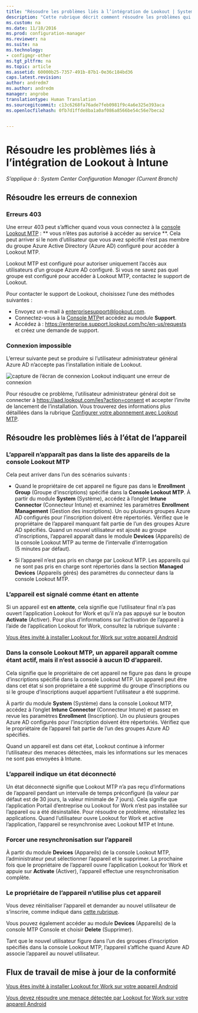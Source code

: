```yaml
---
title: "Résoudre les problèmes liés à l’intégration de Lookout | System Center Configuration Manager"
description: "Cette rubrique décrit comment résoudre les problèmes qui se produisent couramment avec l’intégration de Lookout."
ms.custom: na
ms.date: 11/18/2016
ms.prod: configuration-manager
ms.reviewer: na
ms.suite: na
ms.technology:
- configmgr-other
ms.tgt_pltfrm: na
ms.topic: article
ms.assetid: 60000b25-7357-491b-87b1-0e36c184bd36
caps.latest.revision: 
author: andredm7
ms.author: andredm
manager: angrobe
translationtype: Human Translation
ms.sourcegitcommit: c13c6268fa76ade7feb0981f9c4a6e325e393aca
ms.openlocfilehash: 0fb7d1ffde8ba1a0af086a8566be54c56e7beca2


---
```

# <a name="troubleshoot-lookout-integration-with-intune"></a>Résoudre les problèmes liés à l’intégration de Lookout à Intune

*S’applique à : System Center Configuration Manager (Current Branch)*

## <a name="troubleshoot-login-errors"></a>Résoudre les erreurs de connexion
### <a name="403-errors"></a>Erreurs 403
Une erreur 403 peut s’afficher quand vous vous connectez à la [console Lookout MTP](https://aad.lookout.com) : ** vous n’êtes pas autorisé à accéder au service **. Cela peut arriver si le nom d’utilisateur que vous avez spécifié n’est pas membre du groupe Azure Active Directory (Azure AD) configuré pour accéder à Lookout MTP.

Lookout MTP est configuré pour autoriser uniquement l’accès aux utilisateurs d’un groupe Azure AD configuré. Si vous ne savez pas quel groupe est configuré pour accéder à Lookout MTP, contactez le support de Lookout.

Pour contacter le support de Lookout, choisissez l’une des méthodes suivantes :

* Envoyez un e-mail à enterprisesupport@lookout.com.
* Connectez-vous à la [Console MTP](http://aad.lookout.com)et accédez au module **Support**.
* Accédez à : https://enterprise.support.lookout.com/hc/en-us/requests et créez une demande de support.

### <a name="unable-to-sign-in"></a>Connexion impossible
L’erreur suivante peut se produire si l’utilisateur administrateur général Azure AD n’accepte pas l’installation initiale de Lookout.

![capture de l’écran de connexion Lookout indiquant une erreur de connexion](../media/lookout-consent-not-accepted-error.png)

Pour résoudre ce problème, l’utilisateur administrateur général doit se connecter à https://aad.lookout.com/les?action=consent et accepter l’invite de lancement de l’installation. Vous trouverez des informations plus détaillées dans la rubrique [Configurer votre abonnement avec Lookout MTP](set-up-your-subscription-with-lookout.md).

## <a name="troubleshoot-device-status-issues"></a>Résoudre les problèmes liés à l’état de l’appareil

### <a name="device-not-showing-up-in-the-lookout-mtp-console-device-list"></a>L’appareil n’apparaît pas dans la liste des appareils de la console Lookout MTP

Cela peut arriver dans l’un des scénarios suivants :
* Quand le propriétaire de cet appareil ne figure pas dans le **Enrollment Group** (Groupe d’inscriptions) spécifié dans la **Console Lookout MTP**.  À partir du module **System** (Système), accédez à l’onglet **Intune Connector** (Connecteur Intune) et examinez les paramètres **Enrollment Management** (Gestion des inscriptions).  Un ou plusieurs groupes Azure AD configurés pour l’inscription doivent être répertoriés.  Vérifiez que le propriétaire de l’appareil manquant fait partie de l’un des groupes Azure AD spécifiés.  Quand un nouvel utilisateur est ajouté au groupe d’inscriptions, l’appareil apparaît dans le module **Devices** (Appareils) de la console Lookout MTP au terme de l’intervalle d’interrogation (5 minutes par défaut).

* Si l’appareil n’est pas pris en charge par Lookout MTP.  Les appareils qui ne sont pas pris en charge sont répertoriés dans la section **Managed Devices** (Appareils gérés) des paramètres du connecteur dans la console Lookout MTP.

### <a name="device-continues-to-be-reported-as-pending"></a>L’appareil est signalé comme étant **en attente**

Si un appareil est **en attente**, cela signifie que l’utilisateur final n’a pas ouvert l’application Lookout for Work et qu’il n’a pas appuyé sur le bouton **Activate** (Activer). Pour plus d’informations sur l’activation de l’appareil à l’aide de l’application Lookout for Work, consultez la rubrique suivante :

[Vous êtes invité à installer Lookout for Work sur votre appareil Android](http://docs.microsoft.com/intune/enduser/you-are-prompted-to-install-lookout-for-work-android)

### <a name="in-the-lookout-mtp-console-a-device-is-showing-as-active-but-does-not-have-a-device-id"></a>Dans la console Lookout MTP, un appareil apparaît comme étant actif, mais il n’est associé à aucun ID d’appareil.
Cela signifie que le propriétaire de cet appareil ne figure pas dans le groupe d’inscriptions spécifié dans la console Lookout MTP.   Un appareil peut être dans cet état si son propriétaire a été supprimé du groupe d’inscriptions ou si le groupe d’inscriptions auquel appartient l’utilisateur a été supprimé.

À partir du module **System** (Système) dans la console Lookout MTP, accédez à l’onglet **Intune Connector** (Connecteur Intune) et passez en revue les paramètres **Enrollment** (Inscription).  Un ou plusieurs groupes Azure AD configurés pour l’inscription doivent être répertoriés.  Vérifiez que le propriétaire de l’appareil fait partie de l’un des groupes Azure AD spécifiés.

Quand un appareil est dans cet état, Lookout continue à informer l’utilisateur des menaces détectées, mais les informations sur les menaces ne sont pas envoyées à Intune.

### <a name="device-shows-disconnected-state"></a>L’appareil indique un état déconnecté

Un état déconnecté signifie que Lookout MTP n’a pas reçu d’informations de l’appareil pendant un intervalle de temps préconfiguré (la valeur par défaut est de 30 jours, la valeur minimale de 7 jours). Cela signifie que l’application Portail d’entreprise ou Lookout for Work n’est pas installée sur l’appareil ou a été désinstallée. Pour résoudre ce problème, réinstallez les applications. Quand l’utilisateur ouvre Lookout for Work et active l’application, l’appareil se resynchronise avec Lookout MTP et Intune.

### <a name="forcing-a-resync-on-the-device"></a>Forcer une resynchronisation sur l’appareil
À partir du module **Devices** (Appareils) de la console Lookout MTP, l’administrateur peut sélectionner l’appareil et le supprimer.   La prochaine fois que le propriétaire de l’appareil ouvre l’application Lookout for Work et appuie sur **Activate** (Activer), l’appareil effectue une resynchronisation complète.

### <a name="the-owner-of-the-device-is-no-longer-using-this-device"></a>Le propriétaire de l’appareil n’utilise plus cet appareil
Vous devez réinitialiser l’appareil et demander au nouvel utilisateur de s’inscrire, comme indiqué dans [cette rubrique](https://docs.microsoft.com/en-us/sccm/mdm/deploy-use/wipe-lock-reset-devices#full-wipe).


Vous pouvez également accéder au module **Devices** (Appareils) de la console MTP Console et choisir **Delete** (Supprimer).

Tant que le nouvel utilisateur figure dans l’un des groupes d’inscription spécifiés dans la console Lookout MTP, l’appareil s’affiche quand Azure AD associe l’appareil au nouvel utilisateur.

## <a name="compliance-remediation-workflows"></a>Flux de travail de mise à jour de la conformité
[Vous êtes invité à installer Lookout for Work sur votre appareil Android]( http://docs.microsoft.com/intune/enduser/you-are-prompted-to-install-lookout-for-work-android)

[Vous devez résoudre une menace détectée par Lookout for Work sur votre appareil Android](http://docs.microsoft.com/intune/enduser/you-need-to-resolve-a-threat-found-by-lookout-for-work-android)



<!--HONumber=Dec16_HO3-->


